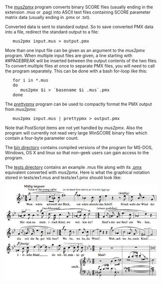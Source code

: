 The [_mus2pmx_](https://github.com/craigsapp/mus2pmx/blob/master/mus2pmx.c) 
program converts binary SCORE files (usually ending in the extension .mus 
or .pag) into ASCII text files containing SCORE parameter matrix data (usually
ending in .pmx or .txt).

Converted data is sent to standard output.  So to save converted PMX data into
a file, redirect the standard output to a file:
<pre>
   mus2pmx input.mus > output.pmx
</pre>

More than one input file can be given as an argument to the _mus2pmx_ program.
When multiple input files are given, a line starting with ##PAGEBREAK will be
inserted between the output contents of the two files.  To convert multiple
files at once to separate PMX files, you will need to call the program
separately.  This can be done with a bash for-loop like this:
<pre>
   for i in *.mus
   do
      mus2pmx $i > `basename $i .mus`.pmx
   done
</pre>

The [_prettypmx_](https://github.com/craigsapp/prettypmx) program can be used
to compactly format the PMX output from _mus2pmx_:
<pre>
   mus2pmx input.mus | prettypmx > output.pmx
</pre>

Note that PostScript items are not yet handled by _mus2pmx_.  Also the program
will currently not read very large WinSCORE binary files which contain a
four-byte parameter count.

The [bin directory](https://github.com/craigsapp/mus2pmx/blob/master/bin)
contains compiled versions of the program for MS-DOS, Windows, OS X and
linux so that non-geek users can gain access to the program.

The [tests directory](https://github.com/craigsapp/mus2pmx/blob/master/tests)
contains an example .mus file along with its [.pmx](https://github.com/craigsapp/mus2pmx/blob/master/tests/ex1.pmx) equivalent converted with
_mus2pmx_.  Here is what the graphical notation stored in
tests/ex1.mus and tests/ex1.pmx should look like:

![Test notation](tests/ex1.png?raw=true)

